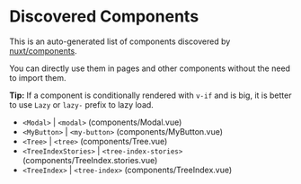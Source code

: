 # Discovered Components

This is an auto-generated list of components discovered by [nuxt/components](https://github.com/nuxt/components).

You can directly use them in pages and other components without the need to import them.

**Tip:** If a component is conditionally rendered with `v-if` and is big, it is better to use `Lazy` or `lazy-` prefix to lazy load.

- `<Modal>` | `<modal>` (components/Modal.vue)
- `<MyButton>` | `<my-button>` (components/MyButton.vue)
- `<Tree>` | `<tree>` (components/Tree.vue)
- `<TreeIndexStories>` | `<tree-index-stories>` (components/TreeIndex.stories.vue)
- `<TreeIndex>` | `<tree-index>` (components/TreeIndex.vue)
